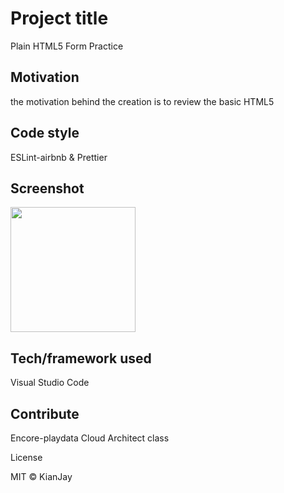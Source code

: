 <h1>Project title</h1>
Plain HTML5 Form Practice

<h2> Motivation</h2>
the motivation behind the creation is to review the basic HTML5 

<h2>Code style</h2>
ESLint-airbnb & Prettier

Screenshot
-------------
<div>
<img width="200" src https://user-images.githubusercontent.com/54985943/104466180-41da2d80-55f8-11eb-829b-1b397e29e8ee.png />
</div>

<h2>Tech/framework used</h2>
Visual Studio Code

<h2>Contribute</h2>
Encore-playdata Cloud Architect class

License

MIT © KianJay
